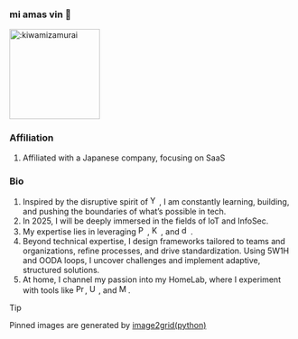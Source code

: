 ### mi amas vin 👋
<img width="160" src="https://count.getloli.com/@:kiwamizamurai?name=%3Akiwamizamurai&theme=moebooru-h&padding=7&offset=0&align=top&scale=1&pixelated=1&darkmode=auto" alt=":kiwamizamurai" />

### Affiliation
1. Affiliated with a Japanese company, focusing on SaaS

### Bio
1. Inspired by the disruptive spirit of <img src="https://cdn.jsdelivr.net/npm/simple-icons@11.13.0/icons/ycombinator.svg" width=16 alt="Y Combinator" />, I am constantly learning, building, and pushing the boundaries of what’s possible in tech.
2. In 2025, I will be deeply immersed in the fields of IoT and InfoSec.
3. My expertise lies in leveraging <img src="https://cdn.jsdelivr.net/npm/simple-icons@11.13.0/icons/python.svg" width=16 alt="Python" />, <img src="https://cdn.jsdelivr.net/npm/simple-icons@11.13.0/icons/kubernetes.svg" width=16 alt="Kubernetes" />, and <img src="https://cdn.jsdelivr.net/npm/simple-icons@11.13.0/icons/dbt.svg" width=16 alt="dbt" />.
4. Beyond technical expertise, I design frameworks tailored to teams and organizations, refine processes, and drive standardization. Using 5W1H and OODA loops, I uncover challenges and implement adaptive, structured solutions.
5. At home, I channel my passion into my HomeLab, where I experiment with tools like <img src="https://cdn.jsdelivr.net/npm/simple-icons@11.13.0/icons/proxmox.svg" width=16 alt="Proxmox" />, <img src="https://cdn.jsdelivr.net/npm/simple-icons@11.13.0/icons/ubiquiti.svg" width=16 alt="Ubiquiti" />, and <img src="https://avatars.githubusercontent.com/u/17420673?s=200&v=4" width=16 alt="M5Stack" />.

> [!TIP]
> Pinned images are generated by <a href="https://github.com/kiwamizamurai/image2grid"> image2grid(python) </a>
